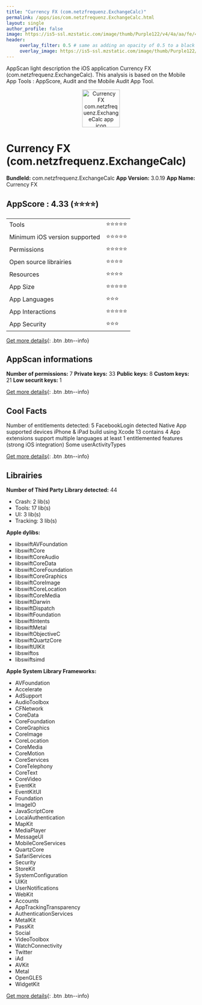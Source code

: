 ```yaml
---
title: "Currency FX (com.netzfrequenz.ExchangeCalc)"
permalink: /apps/ios/com.netzfrequenz.ExchangeCalc.html
layout: single
author_profile: false
image: https://is5-ssl.mzstatic.com/image/thumb/Purple122/v4/4a/aa/fe/4aaafead-df4e-f578-88b9-4b5addd56843/AppIcon-0-0-1x_U007emarketing-0-0-0-6-0-0-sRGB-0-0-0-GLES2_U002c0-512MB-85-220-0-0.png/512x512bb.jpg
header: 
     overlay_filter: 0.5 # same as adding an opacity of 0.5 to a black background
     overlay_image: https://is5-ssl.mzstatic.com/image/thumb/Purple122/v4/4a/aa/fe/4aaafead-df4e-f578-88b9-4b5addd56843/AppIcon-0-0-1x_U007emarketing-0-0-0-6-0-0-sRGB-0-0-0-GLES2_U002c0-512MB-85-220-0-0.png/512x512bb.jpg
---
```

AppScan light description the iOS application Currency FX (com.netzfrequenz.ExchangeCalc). This analysis is based on the Mobile App Tools : AppScore, Audit and the Mobile Audit App Tool.

  
  
<div style="text-align: center;"><img src="https://is5-ssl.mzstatic.com/image/thumb/Purple122/v4/4a/aa/fe/4aaafead-df4e-f578-88b9-4b5addd56843/AppIcon-0-0-1x_U007emarketing-0-0-0-6-0-0-sRGB-0-0-0-GLES2_U002c0-512MB-85-220-0-0.png/512x512bb.jpg" width="100" height="100" alt="Currency FX com.netzfrequenz.ExchangeCalc app icon"></div>  
  
# Currency FX (com.netzfrequenz.ExchangeCalc)

**BundleId:** com.netzfrequenz.ExchangeCalc
**App Version:** 3.0.19
**App Name:** Currency FX


## AppScore : 4.33 (⭐️⭐️⭐️⭐️) 

<table>
<tr><td> Tools </td><td> ⭐️⭐️⭐️⭐️⭐️ </td></tr>
<tr><td> Minimum iOS version supported </td><td> ⭐️⭐️⭐️⭐️⭐️ </td></tr>
<tr><td> Permissions </td><td> ⭐️⭐️⭐️⭐️⭐️ </td></tr>
<tr><td> Open source librairies </td><td> ⭐️⭐️⭐️⭐️ </td></tr>
<tr><td> Resources </td><td> ⭐️⭐️⭐️⭐️ </td></tr>
<tr><td> App Size </td><td> ⭐️⭐️⭐️⭐️⭐️ </td></tr>
<tr><td> App Languages </td><td> ⭐️⭐️⭐️ </td></tr>
<tr><td> App Interactions </td><td> ⭐️⭐️⭐️⭐️⭐️ </td></tr>
<tr><td> App Security </td><td> ⭐️⭐️⭐️ </td></tr>
</table>

[Get more details](/pricing.html){: .btn .btn--info}  
  
## AppScan informations 

**Number of permissions:** 7
**Private keys:** 33
**Public keys:** 8
**Custom keys:** 21
**Low securit keys:** 1
  
[Get more details](/pricing.html){: .btn .btn--info}

## Cool Facts

Number of entitlements detected: 5
FacebookLogin detected
Native App
supported devices iPhone & iPad
build using Xcode 13
contains 4 App extensions
support multiple languages
at least 1 entitlemented features (strong iOS integration)
Some userActivityTypes
  
[Get more details](/pricing.html){: .btn .btn--info}

## Librairies 
**Number of Third Party Library detected:** 44
- Crash: 2 lib(s)
- Tools: 17 lib(s)
- UI: 3 lib(s)
- Tracking: 3 lib(s)

**Apple dylibs:**
- libswiftAVFoundation
- libswiftCore
- libswiftCoreAudio
- libswiftCoreData
- libswiftCoreFoundation
- libswiftCoreGraphics
- libswiftCoreImage
- libswiftCoreLocation
- libswiftCoreMedia
- libswiftDarwin
- libswiftDispatch
- libswiftFoundation
- libswiftIntents
- libswiftMetal
- libswiftObjectiveC
- libswiftQuartzCore
- libswiftUIKit
- libswiftos
- libswiftsimd


**Apple System Library Frameworks:**
- AVFoundation
- Accelerate
- AdSupport
- AudioToolbox
- CFNetwork
- CoreData
- CoreFoundation
- CoreGraphics
- CoreImage
- CoreLocation
- CoreMedia
- CoreMotion
- CoreServices
- CoreTelephony
- CoreText
- CoreVideo
- EventKit
- EventKitUI
- Foundation
- ImageIO
- JavaScriptCore
- LocalAuthentication
- MapKit
- MediaPlayer
- MessageUI
- MobileCoreServices
- QuartzCore
- SafariServices
- Security
- StoreKit
- SystemConfiguration
- UIKit
- UserNotifications
- WebKit
- Accounts
- AppTrackingTransparency
- AuthenticationServices
- MetalKit
- PassKit
- Social
- VideoToolbox
- WatchConnectivity
- Twitter
- iAd
- AVKit
- Metal
- OpenGLES
- WidgetKit


  
[Get more details](/pricing.html){: .btn .btn--info}

